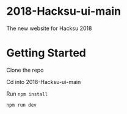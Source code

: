 # 2018-Hacksu-ui-main
The new website for Hacksu 2018

# Getting Started
Clone the repo

Cd into 2018-Hacksu-ui-main

Run `npm install`

 `npm run dev`
